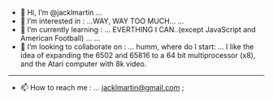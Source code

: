 - 👋 Hi, I’m @jacklmartin 
...
- 👀 I’m interested in :
...WAY, WAY TOO MUCH...
...
- 🌱 I’m currently learning :
... EVERTHING I CAN..(except JavaScript and American Football) ...
...
- 💞️ I’m looking to collaborate on :
... humm, where do I start:
... I like the idea of expanding the 6502 and 65816 to a 64 bit multiprocessor (x8), and the Atari computer with 8k video.
--- 
- 📫 How to reach me :
... jacklmartin@gmail.com
;
<!---
jacklmartin/jacklmartin is a ✨ special ✨ repository because its `README.md` (this file) appears on your GitHub profile.
You can click the Preview link to take a look at your changes.
--->
